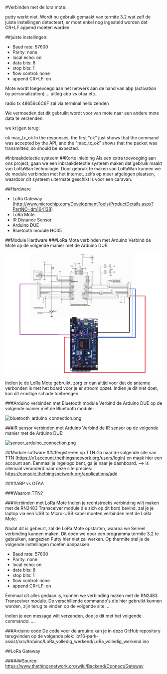 #Verbinden met de lora mote:

putty werkt niet.
Wordt nu gebruik gemaakt van termite 3.2 wat zelf de juiste instellingen detecteert, er moet enkel nog ingesteld worden dat CR+LF append moeten worden.

##juiste instellingen:
- Baud rate: 57600
- Parity: none
- local echo: on
- data bits: 8
- stop bits: 1
- flow control: none
- append CR+LF: on

Mote wordt toegevoegd aan het netwerk aan de hand van abp (activation by personalization)
... uitleg abp vs otaa etc...

radio tx 48656c6C6F
zal via terminal hello zenden

We vermoeden dat dit gebruikt wordt voor van mote naar een andere mote data te verzenden.

we krijgen terug:

ok 
mac_tx_ok
In the responses, the first "ok" just shows that the command was accepted by the API, and the "mac_tx_ok" shows that the packet was transmitted, so should be expected.

#Inbraakdetectie systeem
##Korte inleiding
Als een extra toevoeging aan ons project, gaan we een inbraakdetectie systeem maken dat gebruik maakt van LoRaWan technologie. Door gebruik te maken van LoRaWan kunnen we de module verbinden met het internet, zelfs op meer afgelegen plaatsen, waardoor dit systeem uitermate geschikt is voor een caravan.

##Hardware
- LoRa Gateway (http://www.microchip.com/DevelopmentTools/ProductDetails.aspx?PartNO=dm164138)
- LoRa Mote
- IR Distance Sensor
- Arduino DUE
- Bluetooth module HC05

##Module Hardware
###LoRa Mota verbinden met Arduino
Verbind de Mote op de volgende manier met de Arduino DUE:

![lora_arduino_connection.png](img/lora_arduino_connection.png)

Indien je de LoRa Mote gebruikt, zorg er dan altijd voor dat de antenne verbonden is met het board voor je er stroom opzet. Indien je dit niet doet, kan dit ernstige schade toebrengen. 

###Arduino verbinden met Bluetooth module
Verbind de Arduino DUE op de volgende manier met de Bluetooth module:

![bluetooth_arduino_connection.png](img/bluetooth_arduino_connection.png)

###IR sensor verbinden met Arduino
Verbind de IR sensor op de volgende manier met de Arduino DUE:

![sensor_arduino_connection.png](img/sensor_arduino_connection.png)

##Module software
###Registreren op TTN
Ga naar de volgende site van TTN (https://v1.account.thethingsnetwork.org/users/login) en maak hier een account aan. Eenmaal je ingelogd bent, ga je naar je dashboard. --> is allemaal veranderd naar deze site precies: https://console.thethingsnetwork.org/applications/add

####ABP vs OTAA

###Waarom TTN?

###Verbinden met LoRa Mote
Indien je rechtstreeks verbinding wilt maken met de RN2483 Transceiver module die zich op dit bord bevind, zal je je laptop via een USB to Micro-USB kabel moeten verbinden met de LoRa Mote. 

Nadat dit is gebeurt, zal de LoRa Mote opstarten, waarna we Serieel verbinding kunnen maken. Dit doen we door een programma termite 3.2 te gebruiken, aangezien Putty hier niet zal werken. Op thermite stel je de volgende instellingen moeten aanpassen:

- Baud rate: 57600
- Parity: none
- local echo: on
- data bits: 8
- stop bits: 1
- flow control: none
- append CR+LF: on

Eenmaal dit alles gedaan is, kunnen we verbinding maken met de RN2483 Transceiver module. De verschillende commando's die hier gebruikt kunnen worden, zijn terug te vinden op de volgende site: ...

Indien je een message wilt verzenden, doe je dit met het volgende commando: ....

###Arduino code
De code voor de arduino kan je in deze GitHub repository terugvinden op de volgende plek: iot16-park-assist/src/Arduino/LoRa_volledig_werkend/LoRa_volledig_werkend.ino

##LoRa Gateway



######Source: https://www.thethingsnetwork.org/wiki/Backend/Connect/Gateway


